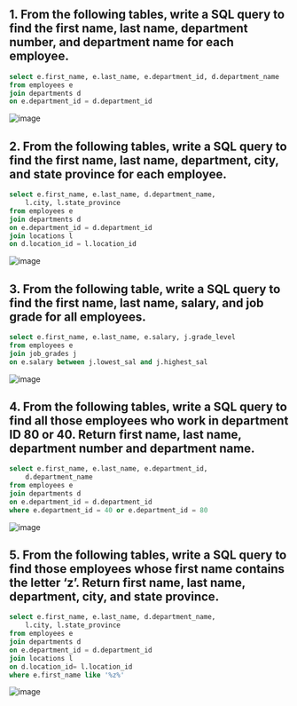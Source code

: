## 1. From the following tables, write a SQL query to find the first name, last name, department number, and department name for each employee.
```sql
select e.first_name, e.last_name, e.department_id, d.department_name
from employees e
join departments d
on e.department_id = d.department_id
```
![image](https://user-images.githubusercontent.com/122611882/221796099-f52dd098-6774-4253-b4ca-31d492a099b8.png)

## 2. From the following tables, write a SQL query to find the first name, last name, department, city, and state province for each employee.

```sql
select e.first_name, e.last_name, d.department_name, 
    l.city, l.state_province
from employees e
join departments d
on e.department_id = d.department_id
join locations l
on d.location_id = l.location_id
```

![image](https://user-images.githubusercontent.com/122611882/221805418-1434047b-42c6-4883-a20b-739490c18573.png)

## 3. From the following table, write a SQL query to find the first name, last name, salary, and job grade for all employees.

```sql
select e.first_name, e.last_name, e.salary, j.grade_level
from employees e
join job_grades j
on e.salary between j.lowest_sal and j.highest_sal
```
![image](https://user-images.githubusercontent.com/122611882/221809485-762e8a18-188a-4a84-970d-1ab1304a9110.png)

## 4. From the following tables, write a SQL query to find all those employees who work in department ID 80 or 40. Return first name, last name, department number and department name.

```sql
select e.first_name, e.last_name, e.department_id, 
    d.department_name
from employees e
join departments d
on e.department_id = d.department_id
where e.department_id = 40 or e.department_id = 80
```
![image](https://user-images.githubusercontent.com/122611882/221818523-2444bf8d-bf56-48e8-bc38-b735882ae9fd.png)

## 5. From the following tables, write a SQL query to find those employees whose first name contains the letter ‘z’. Return first name, last name, department, city, and state province.

```sql
select e.first_name, e.last_name, d.department_name, 
    l.city, l.state_province
from employees e
join departments d
on e.department_id = d.department_id
join locations l
on d.location_id= l.location_id
where e.first_name like '%z%'
```
![image](https://user-images.githubusercontent.com/122611882/221823890-7dc47e21-a0bd-4ab9-bc69-d0ef6ff627d6.png)

